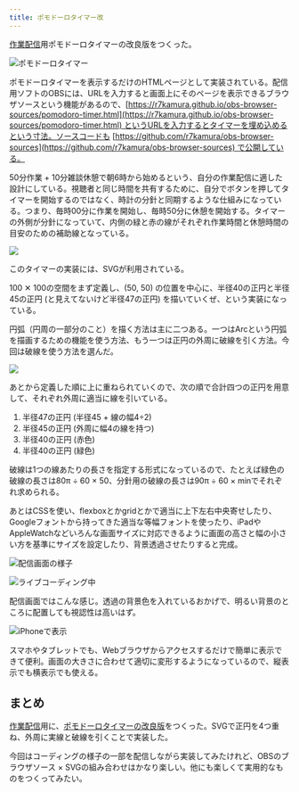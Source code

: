 ```yaml
---
title: ポモドーロタイマー改
---
```

[作業配信](https://www.youtube.com/c/r7kamura)用ポモドーロタイマーの改良版をつくった。

![](https://lh3.googleusercontent.com/docs/ADP-6oFdhNHPHxeyEdu_YtFiOx8-dI_By7Atc-7Q28X2s2buYGoKmMhrOJxscpJqItW9PX4tALCVqNacwctAtzmk6TUF-L8b52fRMjszoI0g9j6smKpAmuHJMP2vvCnt3xk_fwGR2fjtAkzche1qGPwN8EKKdsSWaBxxqmNlxM4E3rO_qwe0Ya9hMWu9tZolt1y5cX2L11jrMBiC9bOM7_KfyccpddRZ1V3TK2gmP7owVMX7D_8HNjU3XTgqgBrpsjPEQboj_oRdiQEIx4RidwbKTdRYg0NQpSfWdw2UpjtHn4KEbUefkKMEuexHOLvH-nTMBq4GBMyEWqPE8f_KUnmFJa9KPfFC3Sj7MgF0QAagq-Y4EbK66qBmg9zvudQWuCQBVx0sAxDhYO9OTZRZWOijLQoueGkCMD9n28Itn02N3lQVyAiLAH2eATUo9H6ApMYbqZGGS2DO7nmzX6ML-_HwINkp8KK5CWxvx0SuRLEE-GQ25acUA7xmrrBChrwg5tJjwhnU8BGsG_0YqU3T8SRUT9My1flPYa2XaK1vY2mwaUGW7vvCDtJBVoDtx1hTMpEpTPCY0xbCXB8Tg9OJi3P_akiMapQiEtcRRNeBBPHk1_dkxXTJfjqKL2MmnAUAIFRIzaE5lRZNKG2NSuvdGSvLJao6czqVDgv7axZnhhvCUXF59xVDAVqcg4J33nkY5c77UVyii2ei2qAvna9w2mmfj5_idjJ8PctpgRXvWqxkw_30_e7h8K4D3Qt_A9XvJwI6mv8FmsnReg7SlwgiLt6aDldpNeapwYMuN9g6I7bhdLzNr1YDCPu8F0gzM0Yv3woz3-c926RrQ8Acz-8P9QXGl69tnwpV5y_qV8fDEpad3fJH56XWj5lm2zv5MMU7peiXePuMxOkOpRDs8SiTxCsM6P5UxGEPI1O27EBFPxnMljoVs6VaxOaV8BKJVjJRhY3HgMSgdgwZVboPovGzC9MjF_8bIzgQMQ_N0LCC0RlyIs0m9oL6_cn82Ums_LuiXG5OBYSuf6FPn6-P0KES-I3kMkKY9xaR_oCz2WeVOZ15ukzfbne4gx5OtYj5Bc4k1sQO_zVSZ3NAnhFg7M5Q9n553ehlhvL4Jd4_NW-qvKFjJsg_BgsG5cz467ytA04-c4ZYz-WM4PUL8NUsvlNDjHe3fTj3BPgmPkzFq31ILpf3-ZlHNh_fDa_N-dUri1RNTtSVAYl1Lj6yo0csikmKvsZOXMCiJZU6R_8UluuC70KK55zziu5Mig "ポモドーロタイマー")

ポモドーロタイマーを表示するだけのHTMLページとして実装されている。配信用ソフトのOBSには、URLを入力すると画面上にそのページを表示できるブラウザソースという機能があるので、[https://r7kamura.github.io/obs-browser-sources/pomodoro-timer.html](https://r7kamura.github.io/obs-browser-sources/pomodoro-timer.html) というURLを入力するとタイマーを埋め込めるという寸法。ソースコードも [https://github.com/r7kamura/obs-browser-sources](https://github.com/r7kamura/obs-browser-sources) で公開している。

50分作業 + 10分雑談休憩で朝6時から始めるという、自分の作業配信に適した設計にしている。視聴者と同じ時間を共有するために、自分でボタンを押してタイマーを開始するのではなく、時計の分針と同期するような仕組みになっている。つまり、毎時00分に作業を開始し、毎時50分に休憩を開始する。タイマーの外側が分針になっていて、内側の緑と赤の線がそれぞれ作業時間と休憩時間の目安のための補助線となっている。

![](https://lh3.googleusercontent.com/docs/ADP-6oFF5Gd_nZdLvgXN6G0vMBJfsrOvKT1iBwiXkrxEiwEO7eZLdPXIBMm8hU_QJiNpfWRcY397KIiTNayvjdCjWRv6BUIM1JG03UxoSdqCFwQNRwBKnWeGHQb7PiuYEV9FQYNz1Lt5s_32E9tbBpul5-o2FSJ64HSeP5tQjGwE68tPy9QVrQBEmGlesJpY-OLWhAQ2eMaN6QC5dzOwdJwJ92QdUM6wz69H6hQil8POUU1m3B-ifuHzUTI_gHlTWDAaSfXzPCQ0liDryb69nSRt7_Ksyz1FsOiLo1IHZsxyipYIjSEzxneXw8ko_mFD0ZE1MgAdO9cmL-OMV0yy_eGN_XUihmaFuDs7au69w9LZS6l2G7PdQTqjiT1Jewc_4qDiDWlUvj6IjGH03Vb6oDOASj_f_1KVkbFaCabzhLWu7P8GnO6Atey_00jilH0oqwK4PeAtVzOuI3VTAQxIXTOBbHQHVi2_AgjrvX3L535yNVRFgpRCegF65DoFhu29AImssv-a6nRNLDP_alfwMUDyCo2BQtCVftIK-2lke7dWLbAsNHJMy30R2K2l3SPzjuTzlWmO9EPqpSJI-NoZzO2ewNV1TogIZYg7_7kjhYFO93ZPkKXvSgRt2NmsBbVExtp9fnGWIyeDuqmv3hSprHrVb0Xhf9pLr-2BZvh_3G1a3y4FUtmhcPZQjhBW75IuvP-8n_bt1dAqt8hUH_lJLiPwqrpx18oee9RKFmIAnVgGkXmNVmWuW0WxORNHLJWpYO3ywJQzXvB_EaBYUsdWT_i-8UyvTu5lxLT9i0M-OSvxTNNCdWzzRTe3OQjF8FVWz0dsTpO5Ti2HF0OPsgNaTVUyVTFXQ713Qd5RKZEphC62IRIrjYn1W_86t3gv-quAeO3Nh9XCm2e2rq7PM8Zmt1BBLDcoR_et32c99QHGKzV9Q4tK9QfrFYYumB4_ivZ5xTFGm3DmicnU06mx-_xLXJNwRGA3nIMp7bWc5x9UqbAN48ShsPcIvXFtagpOlx00w8ERJOy5MnWEyHeoj03U2iGhCHhY8nfkA1PmS-dvCDJIG-C_cOOZS8QbKLnXrgSenz7UIXiANxmmlRJwXKWh-K-ATIohTGOCbyqALRvEUXu4Piv5uxu6-PEPmBz45Z0i1F51rwWEw3Y5gbwGQo6B8U287bZU8FDaJkbcM1MFSEX1LeEKi6s3aZ5IsKk4BsyM88Uw_-mx5J_PQyxRcAPywT7zi-rtIYNwYPGVT5lmWM50KAKYAUbZDw)

このタイマーの実装には、SVGが利用されている。

100 ✕ 100の空間をまず定義し、(50, 50) の位置を中心に、半径40の正円と半径45の正円 (と見えてないけど半径47の正円) を描いていくぜ、という実装になっている。

円弧（円周の一部分のこと）を描く方法は主に二つある。一つはArcという円弧を描画するための機能を使う方法、もう一つは正円の外周に破線を引く方法。今回は破線を使う方法を選んだ。

![](https://lh3.googleusercontent.com/docs/ADP-6oGnOGK1qAFWv-F6sWnqusbNiKqHXWaZLzYCftyQ7G6Z8b-we5e1XSmt4gN7TiACy_sieE8SOSO4g4NiwbDn3oMuU4l6UKpcK7Z1MehNdLAWfvrlnI2PFTtfOnNEcSegC39JnCq5XNm7q0GX0nfS_HfMVzR5Cnaf5ERb0Rk8CnLCNZutHWi0gSBtBiWUauKvD5VO1_OT9T82SE5ob5h4VfDXB55sBevYaRSvWhmdqaskFACauwMH7hve6mEMKzWI1kXdFgx_wdiMKbXNuUGJauL_iwQFOLdNM2sYm9I3Azig7zGMuyEW0C5mLxu20tFhA9taBw-LLWr1s2haKrDak1hPa7YXTHZznbI8WTvED11ZZZwoQFo0wcEv5xtw5Fzp-Yws4L2lqC8gD1hDQdvb782XaYUfthd01mJTtRcSegx-vFkUqIdCpkoPfIs8lY79aMSjqluiZwuXpYniIT--X2Eya2tIj0J0EHBAC-9OHXo5RLHsL5jjE0old67wuypJIaja7WyjdylQgXwjMmnUo_cGgvSsSy00O-BApDGoT0ASZ5llqTbtIepUDn7CltOoTl6U2Q1W6ZairW0szjifcnvISOJbgncjX8ya58r_JYx2_Y408_lj0qRQd8ztVA8PlrEniIaOzNclpli4zPQxkrgDwD4ufq9Kboi3g-1EVomV-bcNZQMQZ2eQ-t2EbzfQHepjU8BYs3XH5zER_57pkG6EsnzDSjD99XnTeziMbFEZ-Rnxp0DreiCas7C9QF9n6Vu56p9BfbuA1kjdZcfQcmfqPKqzq9IG4fmE-jQhdEA4UPbvfYVR4lMGqmGnTLyRXyAtqsbr8jzC5U4ms8fYVikpkhRPyrxCt7-AIHZTJQHZKbStxUbG-9EDLXWfM3usMshMOXM5OlcVTJy4DkmEPLfDmmyBKZJoSaJFXUjZ4AlHuHdHIzsVaEVOXPqKndQ7szpN3PGnlgHYB1SSjRHSr7tkZJQ-aDFBA3drVHQL6QOsteM_v3Cxkm5-KvS1qJ4qg9weZCVVwy-b1UmjNJIPHSWzfed_NcXxiq8MFM-jiqK8VzI2T0ClLuGRkOnKJiZ6TJIlY3tB_0z74sER11W2QkIGIRPSnVG2kcI1ALffIPDfz88KEA3R8w0dUqe-Gm6nM1PxHOlkzeMLgZU4WhuQW32eZQjn2KHgKegnO0S2UETQDlgfUymAGXGhDakcp45dFKWUhHTWuW5Dn1aQ-MRbVHXYmIe2TE1biozMyB8HhwjS2yIJtw)

あとから定義した順に上に重ねられていくので、次の順で合計四つの正円を用意して、それぞれ外周に適当に線を引いている。

1.  半径47の正円 (半径45 + 線の幅4÷2)
2.  半径45の正円 (外周に幅4の線を持つ)
3.  半径40の正円 (赤色)
4.  半径40の正円 (緑色)

破線は1つの線あたりの長さを指定する形式になっているので、たとえば緑色の破線の長さは80π ÷ 60 × 50、分針用の破線の長さは90π ÷ 60 × minでそれぞれ求められる。

あとはCSSを使い、flexboxとかgridとかで適当に上下左右中央寄せしたり、Googleフォントから持ってきた適当な等幅フォントを使ったり、iPadやAppleWatchなどいろんな画面サイズに対応できるように画面の高さと幅の小さい方を基準にサイズを設定したり、背景透過させたりすると完成。

![](https://lh3.googleusercontent.com/docs/ADP-6oHkhPLCyITi7c9aw5X1xU7Bk6_dRyvloX6pPs40H8GHpue9kbGBt4Ic8GQ5R3pXbW3YU56avIxPKqdNgLj9a9aY72wfxIgHS3MPO5UbWvZyVnpaW513qyuzH4fwkxDFUHyRM5cPbAdbp1NJTpiCI1Vg4C7RzHnJ8FL7-_3Rgc4lfIVX-gXnZambsiVSB-mZhVktkAmx9OQyWE9StYtMDqs57PxEDoatNvISexlSmJR050xFWl7i01-W3mJCJ7pjkvriEblXhmq58uc0jTHjFoXVY_Z48UPZt7rpONuUJNsXuhKnsO-m4J2xnJMG10aH6y4mFHRFPAe4DiTB5JykqBKnj_McXnmOHnqs4-hcUg5Yi5ymnHSmLqRBWz3PpjSh6iq6z2RWvT1QpginTsLNihrdtFXxXOr1a8MWqicXYyCqeN22hjSIxxC8txN-vJ58xJPdbqFi-OibzIMZgZM5KqqmL0IiOnPRTCtBwNkC3uPgIJDctb4qCDoIhXL7hLYpRM5paKGfnQhx_lyD1FG8i_mZBrs0GbTbkbl-EANOFk8wB3qI4XRo8F8XT_15vtALpYjnH4LrDHNvZxKneO6MD0GMsZWXpW-B9cXStvE2LjZeMCXFUBpLSyBkJ2sHI8VJVrVjR7K-2IOrSHQh2sQKdldHg3qjPn6SFXIs1Lm6No33um00oGABsiAjrnyU5G6mRF5vwKrOu0PJXXMawDKQ9eqAzGltH-H6q-a1g4ZdgTTG_1OhhnEqewLZSJyHzKCgmZcRhaWoK7vKWT921IlIpAKvPckWl1yg8zQpCky9WuMMJbmuAxnRH0dBOyNiq0s_D7sTo_QUa5NmY2AcMScJFdMM7ld-KMM2F73-6YNuVhrZWfinCHVrPATVhB3MX9L_bwoJ0K0XQpjYTpyuM1eL8QbuhMyBW5fWWKUzp0DRuKjDDvHysO6o21HMLfo5V1rNlHWd7XDLAuc_yT27NI_HV6WzPytVU-nxEjECAKUOtqTttZYlCd73bWi8oU6-EwirWTk4YLv5Q_Qi7yoGIeBhwaGP2-_ORuTdkXArBELSFTmEGryXD-qyHwqKxEVkBx-IG-TuKz_-Pl3AgCuhh2YzYzkP6HqFNcDahubzjUrp__lUljPVaHVCB5ga23W_HaeCWxrQg2muyu2liZ_F-U9VXQ-vkRhPWLfGXFuUMPX2drQFtwOVX85YeRiJTNMeT35EOpRKlXDbt58vpdpWF4_Gmoa8XdZdGxr4auOkGX6cd97nYh7etg "配信画面の様子")

![](https://lh3.googleusercontent.com/docs/ADP-6oEDn74LKowDNQPvP13GJ9lvjG3BsxLSWXALWgoUWfG6432rvh3O0wQwrlvcDM6JrpTTbOWJPTBlzXcgDGSFTDYFnPL4pwjV7q_zTqHhl_dpcTFiVaB_rWFbKk1WYCbOxa3woKwlGW-asitZdq0BzZtf8lHDnBbg9NcIyrtkXXT2o-Jc5qJnBMyDo0csoxSExCkMa89mj6gwjrd1Y97bgqCCNh2u-H1OlAoRFCZtKy3hYNWwWQ3Z5VkVrnFgl_O1Cuzk0Dj9e2hhBdbfb8aYtfndvDVd1KEMia75GO8LpzEFhO7I90jptnHNqDwb7IjaaBihlkXnp_aqoaaWi6Xzt-K5K8o89QaGN6jZy87i2UbMxMspS5I3pQp8eyHyk-HRxZEI2aqEQjc0Il-oelz84eDnfqr8e7vz7ii6xiThea902yEtJ7YCCRx81PbqAe-mU1AmWB6d33vzhJxxoJIebjzP2zzQ0Y_6GDFGAskgtbc7RrLn1HR8qb_7FIi2ffrCJ05Pozy6XOFCM81o8rKKt8SbpcG2wY-zb2BYmO-y5avvXNfrHYA-_H8RKaZOhnnQJlFgNV5DvDUvBp3MQ38hchqc8-22ABCwL5vkUtjf5EL1g5zSXy5OHVT7jSbwmeW3MndEPWV8CuDZqB8exLmCJZEQ2Y3NU64XPYYMUDL1mVjrthheWo3xph2mGQ22ZR4FZp-gSqcr55hhMImXQOdaD9VQqEJ6cwUBrnoHR2N2sQpkW9FGo3WyP8iRjDsx8Y5uEE3sZOlPICvgjtZxj5ubcOlEjZg1cJQs4kUP8k6FGUS6lDaTKVg0ugoqcb0yeCvr-uq6GUptUY8xluxQKMvWVG9A3rPKJiIN-z3qJxc2o6tHj0IqjvLvgolnpevszQ1DoRKEX7VNgUlAMbttZRadyQb9mBlTu9_wOfDO7vSWgMKbcqIluByakQCZ_O7d2BVDTPvRcM2gYBtXi6kK4evyslABnFjYdpyHGzmfxLWVxPH_4mgYKdMIgFX31SUj8pbZIMi8ybNK1ojnWLWFsH4h8Lc7Dm280nZpDU-xu1n_fgr5oTsKRbAgE61nC7xYQP5m-CghYuAPhmJShOhLNtzGivpf5LbQP5TCeXGXMwHleKbcE88ssisb6WxE7DVp_nL1cSAVCCjzhKcW8wJ0xBybzTuL_6f0sjel3ncuVr6bYKlDcNED84_WR0ksvE70YwrFtWtVvsVb7Hzs0NNcVvY_GfRAaIw5Rt3qsAAONTN-ne6fOQ7Sbg "ライブコーディング中")

配信画面ではこんな感じ。透過の背景色を入れているおかげで、明るい背景のところに配置しても視認性は高いはず。

![](https://lh3.googleusercontent.com/docs/ADP-6oEo2PDwN54doVH4r1r2HStDEPRBK5u_LD4adGxstNgpdNqZ-Wz2d76r9-Dbq9S5Q7qiRBuViifGX0LX2t4ygZLEdNP63MCocNbEAPYF6xzVl0Ql0MKBYTRkRzHN9fcuUw6wEs_voH6NQJJvViveL8z8z1EalupMZ_RNZ2xhTOy60_KGjRoQ1AWHwd-spRO900fxkF5z7-oR3p8agFFKx-lV_X26jkS1x_QquLuW00SMd7IQdbTqlaUQxuXpxniG3Z-eYNO16WsrKlVY41Ey09iQZSAiKBI2Azf8130F2nw9UyluhPOem1gykcyHZYtwOOMxglchMxz-6F5ur_ykivtM8aJPDerNNSCSm0EDPafO63KlZdp3DXqNSuTK3NaRk61umUnKwOQxUo4diuHNpK8_CWfD5a5XeI9sY_8e7i7MkKZwGbXG6th1zHk8FYXhl7Ju2hfJxcGxKif31BMdJlV-tdgI8LtpbqcVSSv6PLP902dVrlWzKuHGZC1aaeNs2TUxAKCBorclBd9iapxJay1TwXtKMGcV4OFmMwuEFockQljEySmYRLcRiLzrLsVGEX2RTIshJWSu857sj_-4hOdqDGN-1ILdWwlzLNd3E_jgLFyWwHjGxb44MzyocuE8npSZH1Q45jBUL_Tzb4X7quqFNkW3EHWGg9bcroeh4U44pAJAt7NEK-Xe6dosJBELPa-LOr981bio5XXDK6OUxe28r-3DIglcUovl6AnDGg2RPp6vd5H6WhhBy2cT3wZB6gIMSqOfoM5scZhBmxy6IY-xOBmlFMCVnD5-ceBYssKDES2-5CLsnd1oI5E79nIZpGNsusj2XdOjn7gzRolvpS9j6b3-xnpCyQtQvX7Y7Yp9ANhWHPFATLyCxpX__Je3Ifteuckd-u4bf5ihxE_r-OjWaCCDgGSuWsFyr2NLOzoEM6ilOhcmCAO57BYSaMxS8AHOJuV2oOQeSGe3f7TTRuW-NHoA_ae-aeDn_7dJ_nVI-Llgr1JKFdSq8B9r8Wu0HxO5iU_RxAoDGlA4U4iKTBzigc7bYkzrznnEcBdZgAeMK9eZP-tlTy8UWnQP_IavoErw2CWxBvEOEB4b4Ng_E2wS_xzdxQvEi542cS2jYoB4XJsdld_SIYJJ8lpSKGMH4MaWyOE7_ethlT0S93jIp0EEV0tKrM0KZcHkMtY2jycOIWBBNsNq-_LRO3CtiyfVyaNNvAeDwRH77iL2bFH9Wx0ceI4FLTQz_FcWOMVpq8UGeEfxnw "iPhoneで表示")

スマホやタブレットでも、Webブラウザからアクセスするだけで簡単に表示できて便利。画面の大きさに合わせて適切に変形するようになっているので、縦表示でも横表示でも使える。

まとめ
---

[作業配信](https://www.youtube.com/c/r7kamura)用に、[ポモドーロタイマーの改良版](https://github.com/r7kamura/obs-browser-sources)をつくった。SVGで正円を4つ重ね、外周に実線と破線を引くことで実装した。

今回はコーディングの様子の一部を配信しながら実装してみたけれど、OBSのブラウザソース × SVGの組み合わせはかなり楽しい。他にも楽しくて実用的なものをつくってみたい。
